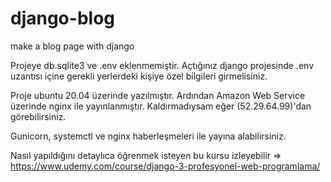 # django-blog
make a blog page with django


Projeye db.sqlite3 ve .env eklenmemiştir.
Açtığınız django projesinde .env uzantısı içine gerekli yerlerdeki kişiye özel bilgileri girmelisiniz.

Proje ubuntu 20.04 üzerinde yazılmıştır.
Ardından Amazon Web Service üzerinde nginx ile yayınlanmıştır. Kaldırmadıysam eğer (52.29.64.99)'dan görebilirsiniz.

Gunicorn, systemctl ve nginx haberleşmeleri ile yayına alabilirsiniz.

Nasıl yapıldığını detaylıca öğrenmek isteyen bu kursu izleyebilir => https://www.udemy.com/course/django-3-profesyonel-web-programlama/
